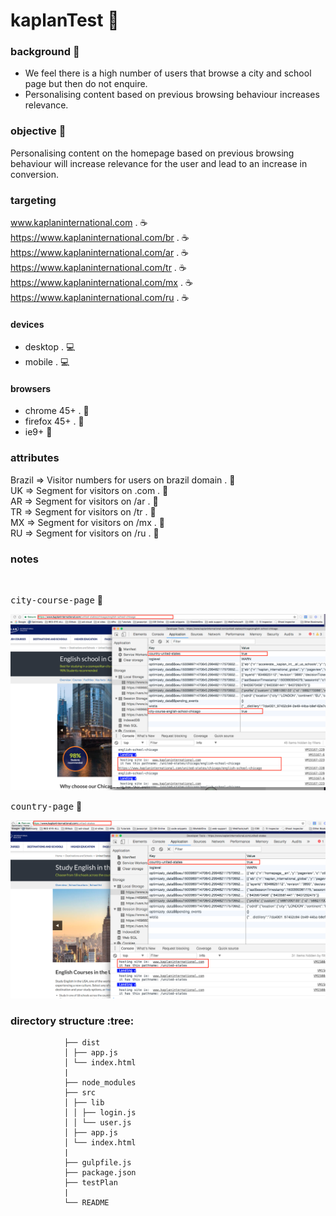 # kaplanTest  :rocket:

### background  :bell:
- We feel there is a high number of users that browse a city and school page but then do not enquire. 
- Personalising content based on previous browsing behaviour increases relevance.


### objective :book:
Personalising content on the homepage based on previous browsing behaviour will increase relevance for the user and lead to an increase in conversion.

### targeting
www.kaplaninternational.com .   :coffee:          
https://www.kaplaninternational.com/br .   :coffee:         
https://www.kaplaninternational.com/ar .   :coffee:        
https://www.kaplaninternational.com/tr .   :coffee:         
https://www.kaplaninternational.com/mx .   :coffee:         
https://www.kaplaninternational.com/ru .   :coffee:            

#### devices
- desktop .  :computer:
- mobile .   :computer:

#### browsers
- chrome 45+ .   :scroll:
- firefox 45+ .  :scroll: 
- ie9+            :scroll:

### attributes
Brazil		=>	Visitor numbers for users on brazil domain . :pill:        
UK		=>	Segment for visitors on .com . :pill:          
AR		=>	Segment for visitors on /ar . :pill:         
TR		=>	Segment for visitors on /tr . :pill:         
MX		=>	Segment for visitors on /mx . :pill:         
RU		=>	Segment for visitors on /ru . :pill:          


### notes


<br/>

<kbd>city-course-page</kbd>  :rocket:     

![](/src/images/optiblank-kaplan-city.png) 


<kbd>country-page</kbd>  :rocket:     

![](/src/images/optiblank-kaplan-country.png) 



### directory structure :tree:

```
			├── dist
			│ ├── app.js
			│ └── index.html
			|
			├── node_modules
			├── src
			│ ├── lib
			│ │ ├── login.js
			│ │ └── user.js
			│ ├── app.js
			│ └── index.html
			|
			├── gulpfile.js
			├── package.json
			├── testPlan
			|
			└── README

```
